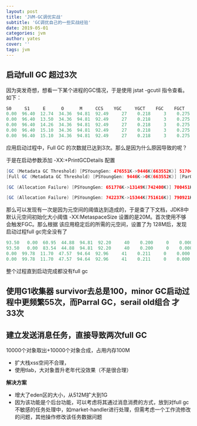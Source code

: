 ```yaml
---
layout: post
title: 'JVM-GC调优实战'
subtitle: 'GC调优自己的一些实战经验'
date: 2019-05-01
categories: jvm
author: yates																																									
cover: ''
tags: jvm
---
```


## 启动full GC 超过3次

因为突发奇想，想看一下某个进程的GC情况，于是使用 jstat -gcutil 指令查看。如下：

```java
S0     S1     E      O      M     CCS    YGC     YGCT    FGC    FGCT     GCT
0.00  96.40  12.74  34.36  94.81  92.49     27    0.218     3    0.275    0.492
0.00  96.40  13.50  34.36  94.81  92.49     27    0.218     3    0.275    0.492
0.00  96.40  14.26  34.36  94.81  92.49     27    0.218     3    0.275    0.492
0.00  96.40  15.10  34.36  94.81  92.49     27    0.218     3    0.275    0.492
0.00  96.40  15.10  34.36  94.81  92.49     27    0.218     3    0.275    0.492
```

应用启动过程中，Full GC 的次数就已达到3次。那么是因为什么原因导致的呢？

于是在启动参数添加 -XX:+PrintGCDetails 配置

```java
[GC (Metadata GC Threshold) [PSYoungGen: 476551K->9446K(663552K)] 517040K->52498K(767488K), 0.0105495 secs] [Times: user=0.00 sys=0.02, real=0.01 secs] 
[Full GC (Metadata GC Threshold) [PSYoungGen: 9446K->0K(663552K)] [ParOldGen: 43052K->48675K(173568K)] 52498K->48675K(837120K), [Metaspace: 56828K->56828K(1099776K)], 0.2364243 secs] [Times: user=1.22 sys=0.00, real=0.24 secs] 

[GC (Allocation Failure) [PSYoungGen: 651776K->13149K(742400K)] 700451K->61833K(915968K), 0.0103157 secs] [Times: user=0.01 sys=0.00, real=0.01 secs] 

[GC (Allocation Failure) [PSYoungGen: 742237K->15344K(751616K)] 790921K->67078K(925184K), 0.0132358 secs] [Times: user=0.01 sys=0.00, real=0.01 secs] 
```

那么可以发现有一次是因为元空间的阈值达到造成的，于是查了下文档，JDK8中 默认元空间初始化大小阈值 -XX:MetaspaceSize 设置的是20M。首次使用不够会触发FGC。那么根据 该应用稳定后的所需的元空间，设置了为 128M后，发现启动过程full gc完全没有了

```java
93.50   0.00  60.95  44.88  94.81  92.20     40    0.200     0    0.000    0.200
93.50   0.00  83.54  44.88  94.81  92.20     40    0.200     0    0.000    0.200
0.00  99.78  11.70  47.57  94.64  92.96     41    0.211     0    0.000    0.211
0.00  99.78  11.70  47.57  94.64  92.96     41    0.211     0    0.000    0.211
```

整个过程直到启动完成都没有full gc

## 使用G1收集器 survivor去总是100，minor GC启动过程中更频繁55次，而Parral GC，serail old组合 才 33次


## 建立发送消息任务，直接导致两次full GC


10000个对象取出+10000个对象合成，占用内存100M

- 扩大栈xss空间不合理，
- 使用tlab，大对象晋升老年代没效果（不是很合理）

**解决方案**

- 增大了eden区的大小，从512M扩大到1G
- 因为该功能是个后台功能，可以考虑将其通过消息消费的方式，放到对full gc不敏感的任务处理中，如market-handler进行处理，但需考虑一个工作流修改的问题，其他操作修改该任务数据问题
